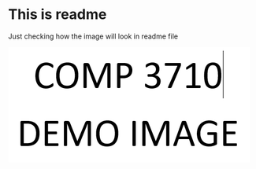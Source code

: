 # This is readme


Just checking how the image will look in readme file

![this is demo image](figures/demo_image.png)
